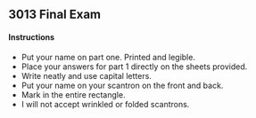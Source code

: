 ## 3013 Final Exam

#### Instructions

- Put your name on part one. Printed and legible.
- Place your answers for part 1 directly on the sheets provided. 
- Write neatly and use capital letters.
- Put your name on your scantron on the front and back. 
- Mark in the entire rectangle. 
- I will not accept wrinkled or folded scantrons. 